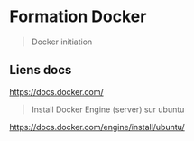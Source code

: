 # Formation Docker

> Docker initiation

## Liens docs

https://docs.docker.com/

> Install Docker Engine (server) sur ubuntu

https://docs.docker.com/engine/install/ubuntu/